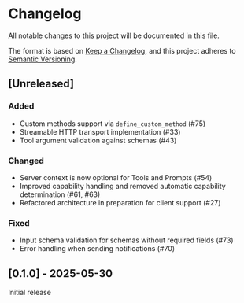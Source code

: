 # Changelog

All notable changes to this project will be documented in this file.

The format is based on [Keep a Changelog](https://keepachangelog.com/en/1.1.0/),
and this project adheres to [Semantic Versioning](https://semver.org/spec/v2.0.0.html).

## [Unreleased]

### Added

- Custom methods support via `define_custom_method` (#75)
- Streamable HTTP transport implementation (#33)
- Tool argument validation against schemas (#43)

### Changed

- Server context is now optional for Tools and Prompts (#54)
- Improved capability handling and removed automatic capability determination (#61, #63)
- Refactored architecture in preparation for client support (#27)

### Fixed

- Input schema validation for schemas without required fields (#73)
- Error handling when sending notifications (#70)

## [0.1.0] - 2025-05-30

Initial release
